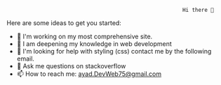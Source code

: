                                                             Hi there 👋
Here are some ideas to get you started:

- 🔭 I'm working on my most comprehensive site.
- 🌱 I am deepening my knowledge in web development
- 🤔 I'm looking for help with styling (css) contact me by the following email.
- 💬 Ask me questions on stackoverflow
- 📫 How to reach me: ayad.DevWeb75@gmail.com
